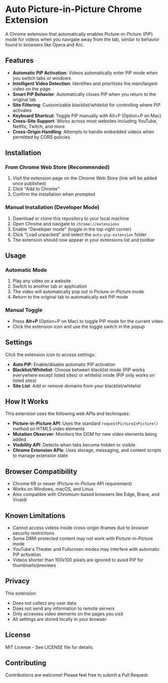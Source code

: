 # Auto Picture-in-Picture Chrome Extension

A Chrome extension that automatically enables Picture-in-Picture (PiP) mode for videos when you navigate away from the tab, similar to behavior found in browsers like Opera and Arc.

## Features

- **Automatic PiP Activation**: Videos automatically enter PiP mode when you switch tabs or windows
- **Intelligent Video Detection**: Identifies and prioritizes the main/largest video on the page
- **Smart PiP Behavior**: Automatically closes PiP when you return to the original tab
- **Site Filtering**: Customizable blacklist/whitelist for controlling where PiP activates
- **Keyboard Shortcut**: Toggle PiP manually with Alt+P (Option+P on Mac)
- **Cross-Site Support**: Works across most websites including YouTube, Netflix, Twitch, and more
- **Cross-Origin Handling**: Attempts to handle embedded videos when permitted by CORS policies

## Installation

### From Chrome Web Store (Recommended)
1. Visit the extension page on the Chrome Web Store (link will be added once published)
2. Click "Add to Chrome"
3. Confirm the installation when prompted

### Manual Installation (Developer Mode)
1. Download or clone this repository to your local machine
2. Open Chrome and navigate to `chrome://extensions`
3. Enable "Developer mode" (toggle in the top-right corner)
4. Click "Load unpacked" and select the `auto-pip-extension` folder
5. The extension should now appear in your extensions list and toolbar

## Usage

### Automatic Mode
1. Play any video on a website
2. Switch to another tab or application
3. The video will automatically pop out in Picture-in-Picture mode
4. Return to the original tab to automatically exit PiP mode

### Manual Toggle
- Press **Alt+P** (Option+P on Mac) to toggle PiP mode for the current video
- Click the extension icon and use the toggle switch in the popup

## Settings

Click the extension icon to access settings:

- **Auto PiP**: Enable/disable automatic PiP activation
- **Blacklist/Whitelist**: Choose between blacklist mode (PiP works everywhere except listed sites) or whitelist mode (PiP only works on listed sites)
- **Site List**: Add or remove domains from your blacklist/whitelist

## How It Works

This extension uses the following web APIs and techniques:

- **Picture-in-Picture API**: Uses the standard `requestPictureInPicture()` method on HTML5 video elements
- **Mutation Observer**: Monitors the DOM for new video elements being added
- **Visibility API**: Detects when tabs become hidden or visible
- **Chrome Extension APIs**: Uses storage, messaging, and content scripts to manage extension state

## Browser Compatibility

- Chrome 69 or newer (Picture-in-Picture API requirement)
- Works on Windows, macOS, and Linux
- Also compatible with Chromium-based browsers like Edge, Brave, and Vivaldi

## Known Limitations

- Cannot access videos inside cross-origin iframes due to browser security restrictions
- Some DRM-protected content may not work with Picture-in-Picture mode
- YouTube's Theater and Fullscreen modes may interfere with automatic PiP activation
- Videos shorter than 100x100 pixels are ignored to avoid PiP for thumbnails/previews

## Privacy

This extension:
- Does not collect any user data
- Does not send any information to remote servers
- Only accesses video elements on the pages you visit
- All settings are stored locally in your browser

## License

MIT License - See LICENSE file for details.

## Contributing

Contributions are welcome! Please feel free to submit a Pull Request. 